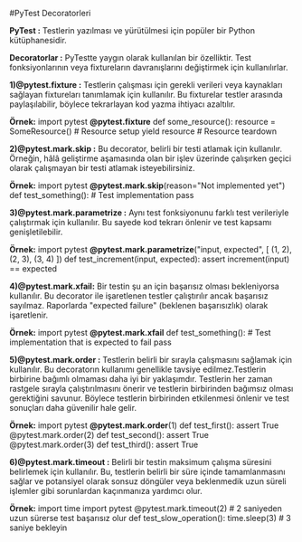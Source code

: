 #PyTest Decoratorleri

**PyTest :** Testlerin yazılması ve yürütülmesi için popüler bir Python kütüphanesidir.

**Decoratorlar :** PyTestte yaygın olarak kullanılan bir özelliktir. Test fonksiyonlarının veya fixtureların davranışlarını değiştirmek için kullanılırlar. 


**1)@pytest.fixture :** Testlerin çalışması için gerekli verileri veya kaynakları sağlayan fixtureları tanımlamak için kullanılır. Bu fixturelar testler arasında paylaşılabilir, böylece tekrarlayan kod yazma ihtiyacı azaltılır.

**Örnek:** import pytest
**@pytest.fixture**
def some_resource():
    resource = SomeResource()
    # Resource setup
    yield resource
    # Resource teardown
    
**2)@pytest.mark.skip :** Bu decorator, belirli bir testi atlamak için kullanılır. Örneğin, hâlâ geliştirme aşamasında olan bir işlev üzerinde çalışırken geçici olarak çalışmayan bir testi atlamak isteyebilirsiniz.

**Örnek:** import pytest **@pytest.mark.skip**(reason="Not implemented yet")
def test_something():
    # Test implementation
    pass
    
**3)@pytest.mark.parametrize :** Aynı test fonksiyonunu farklı test verileriyle çalıştırmak için kullanılır. Bu sayede kod tekrarı önlenir ve test kapsamı genişletilebilir. 

**Örnek:** import pytest
**@pytest.mark.parametrize**("input, expected", [
    (1, 2),
    (2, 3),
    (3, 4)
])
def test_increment(input, expected):
    assert increment(input) == expected
    
**4)@pytest.mark.xfail:** Bir testin şu an için başarısız olması bekleniyorsa kullanılır. Bu decorator ile işaretlenen testler çalıştırılır ancak başarısız sayılmaz. Raporlarda "expected failure" (beklenen başarısızlık) olarak işaretlenir. 

**Örnek:** import pytest **@pytest.mark.xfail**
def test_something():
    # Test implementation that is expected to fail
    pass

**5)@pytest.mark.order :** Testlerin belirli bir sırayla çalışmasını sağlamak için kullanılır. Bu decoratorın kullanımı genellikle tavsiye edilmez.Testlerin birbirine bağımlı olmaması daha iyi bir yaklaşımdır. Testlerin her zaman rastgele sırayla çalıştırılmasını önerir ve testlerin birbirinden bağımsız olması gerektiğini savunur. Böylece testlerin birbirinden etkilenmesi önlenir ve test sonuçları daha güvenilir hale gelir.

**Örnek:** import pytest **@pytest.mark.order**(1)
def test_first():
    assert True
@pytest.mark.order(2)
def test_second():
    assert True
@pytest.mark.order(3)
def test_third():
    assert True
    
**6)@pytest.mark.timeout :** Belirli bir testin maksimum çalışma süresini belirlemek için kullanılır. Bu, testlerin belirli bir süre içinde tamamlanmasını sağlar ve potansiyel olarak sonsuz döngüler veya beklenmedik uzun süreli işlemler gibi sorunlardan kaçınmanıza yardımcı olur.

**Örnek:** import time
import pytest
@pytest.mark.timeout(2)  # 2 saniyeden uzun sürerse test başarısız olur
def test_slow_operation():
    time.sleep(3)  # 3 saniye bekleyin
